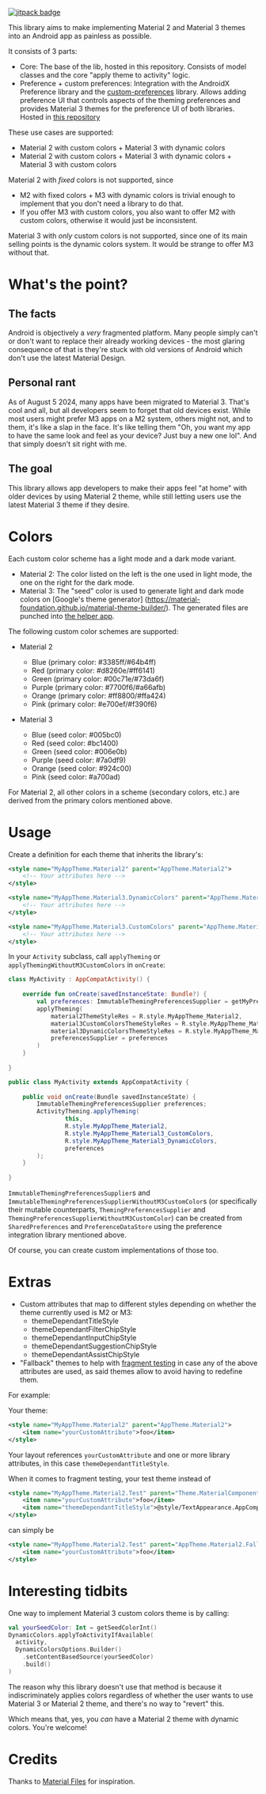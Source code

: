 [![jitpack badge](https://jitpack.io/v/unbiaseduser-github/theming.svg)](https://jitpack.io/#unbiaseduser-github/theming)

This library aims to make implementing Material 2 and Material 3 themes into an Android app as painless as possible.

It consists of 3 parts:

- Core: The base of the lib, hosted in this repository. Consists of model classes and the core 
"apply theme to activity" logic.
- Preference + custom preferences: Integration with the AndroidX Preference library and the
[custom-preferences](https://gitlab.com/unbiaseduser/custom-preferences) library. Allows adding
preference UI that controls aspects of the theming preferences and provides Material 3 themes for
the preference UI of both libraries. Hosted in [this repository](https://gitlab.com/unbiaseduser/custom-preferences-theming-integration)

These use cases are supported:
- Material 2 with custom colors + Material 3 with dynamic colors
- Material 2 with custom colors + Material 3 with dynamic colors + Material 3 with custom colors

Material 2 with *fixed* colors is not supported, since
- M2 with fixed colors + M3 with dynamic colors is trivial enough to implement that you don't need a library to do that.
- If you offer M3 with custom colors, you also want to offer M2 with custom colors, otherwise it would just be inconsistent.

Material 3 with *only* custom colors is not supported, since one of its main selling points is the dynamic colors system. It would be strange to offer M3 without that.

# What's the point?
## The facts
Android is objectively a *very* fragmented platform. Many people simply can't or don't want to replace
their already working devices - the most glaring consequence of that is they're stuck with old versions
of Android which don't use the latest Material Design.

## Personal rant
As of August 5 2024, many apps have been migrated to Material 3. That's cool and all, but all developers
seem to forget that old devices exist. While most users might prefer M3 apps on a M2 system, others
might not, and to them, it's like a slap in the face. It's like telling them
"Oh, you want my app to have the same look and feel as your device? Just buy a new one lol".
And that simply doesn't sit right with me.

## The goal
This library allows app developers to make their apps feel "at home" with older devices by using Material 2 theme,
while still letting users use the latest Material 3 theme if they desire.

# Colors
Each custom color scheme has a light mode and a dark mode variant.
- Material 2: The color listed on the left is the one used in light mode, the one on the right for the dark mode.
- Material 3: The "seed" color is used to generate light and dark mode colors on [Google's theme generator]
(https://material-foundation.github.io/material-theme-builder/). The generated files are punched into
[the helper app](https://gitlab.com/unbiaseduser/theming-helper).

The following custom color schemes are supported:

- Material 2
  + Blue (primary color: #3385ff/#64b4ff)
  + Red (primary color: #d8260e/#ff6141)
  + Green (primary color: #00c71e/#73da6f)
  + Purple (primary color: #7700f6/#a66afb)
  + Orange (primary color: #ff8800/#ffa424)
  + Pink (primary color: #e700ef/#f390f6)

- Material 3
  + Blue (seed color: #005bc0)
  + Red (seed color: #bc1400)
  + Green (seed color: #006e0b)
  + Purple (seed color: #7a0df9)
  + Orange (seed color: #924c00)
  + Pink (seed color: #a700ad)

For Material 2, all other colors in a scheme (secondary colors, etc.) are derived from the primary
colors mentioned above.

# Usage
Create a definition for each theme that inherits the library's:
```xml
<style name="MyAppTheme.Material2" parent="AppTheme.Material2">
    <!-- Your attributes here -->
</style>
```
```xml
<style name="MyAppTheme.Material3.DynamicColors" parent="AppTheme.Material3.DynamicColors">
    <!-- Your attributes here -->
</style>
```
```xml
<style name="MyAppTheme.Material3.CustomColors" parent="AppTheme.Material3.CustomColors">
    <!-- Your attributes here -->
</style>
```

In your `Activity` subclass, call `applyTheming` or `applyThemingWithoutM3CustomColors` in `onCreate`:
```kotlin
class MyActivity : AppCompatActivity() {
    
    override fun onCreate(savedInstanceState: Bundle?) {
        val preferences: ImmutableThemingPreferencesSupplier = getMyPreferencesSupplier()
        applyTheming(
            material2ThemeStyleRes = R.style.MyAppTheme_Material2,
            material3CustomColorsThemeStyleRes = R.style.MyAppTheme_Material3_CustomColors,
            material3DynamicColorsThemeStyleRes = R.style.MyAppTheme_Material3_DynamicColors,
            preferencesSupplier = preferences
        )
    }
    
}
```
```java
public class MyActivity extends AppCompatActivity {
    
    public void onCreate(Bundle savedInstanceState) {
        ImmutableThemingPreferencesSupplier preferences;
        ActivityTheming.applyTheming(
                this,
                R.style.MyAppTheme_Material2,
                R.style.MyAppTheme_Material3_CustomColors,
                R.style.MyAppTheme_Material3_DynamicColors,
                preferences
        );
    }
    
}
```

`ImmutableThemingPreferencesSupplier`s and `ImmutableThemingPreferencesSupplierWithoutM3CustomColor`s
(or specifically their mutable counterparts, `ThemingPreferencesSupplier` and `ThemingPreferencesSupplierWithoutM3CustomColor`)
can be created from `SharedPreferences` and `PreferenceDataStore` using the preference integration library mentioned above.

Of course, you can create custom implementations of those too.

# Extras
- Custom attributes that map to different styles depending on whether the theme currently used is M2 or M3:
  + themeDependantTitleStyle
  + themeDependantFilterChipStyle
  + themeDependantInputChipStyle
  + themeDependantSuggestionChipStyle
  + themeDependantAssistChipStyle
- "Fallback" themes to help with [fragment testing](https://developer.android.com/guide/fragments/test)
in case any of the above attributes are used, as said themes allow to avoid having to redefine them.

For example:

Your theme:
```xml
<style name="MyAppTheme.Material2" parent="AppTheme.Material2">
    <item name="yourCustomAttribute">foo</item>
</style>
```

Your layout references `yourCustomAttribute` and one or more library attributes, in this case `themeDependantTitleStyle`.

When it comes to fragment testing, your test theme instead of
```xml
<style name="MyAppTheme.Material2.Test" parent="Theme.MaterialComponents.DayNight.NoActionBar">
    <item name="yourCustomAttribute">foo</item>
    <item name="themeDependantTitleStyle">@style/TextAppearance.AppCompat.Title</item>
</style>
```

can simply be
```xml
<style name="MyAppTheme.Material2.Test" parent="AppTheme.Material2.Fallback">
    <item name="yourCustomAttribute">foo</item>
</style>
```

# Interesting tidbits
One way to implement Material 3 custom colors theme is by calling:
```kotlin
val yourSeedColor: Int = getSeedColorInt()
DynamicColors.applyToActivityIfAvailable(
  activity,
  DynamicColorsOptions.Builder()
    .setContentBasedSource(yourSeedColor)
    .build()
)
```
The reason why this library doesn't use that method is because it indiscriminately applies colors
regardless of whether the user wants to use Material 3 or Material 2 theme, and there's no way to
"revert" this.

Which means that, yes, you *can* have a Material 2 theme with dynamic colors. You're welcome!

# Credits
Thanks to [Material Files](https://github.com/zhanghai/MaterialFiles) for inspiration.